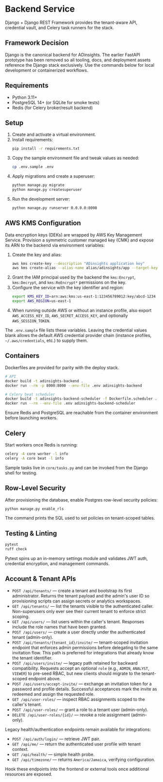 # Backend Service

Django + Django REST Framework provides the tenant-aware API, credential vault, and Celery task
runners for the stack.

## Framework Decision

Django is the canonical backend for ADinsights. The earlier FastAPI prototype has been removed so
all tooling, docs, and deployment assets reference the Django stack exclusively. Use the commands
below for local development or containerized workflows.

## Requirements
- Python 3.11+
- PostgreSQL 14+ (or SQLite for smoke tests)
- Redis (for Celery broker/result backend)

## Setup
1. Create and activate a virtual environment.
2. Install requirements:
   ```bash
   pip install -r requirements.txt
   ```
3. Copy the sample environment file and tweak values as needed:
   ```bash
   cp .env.sample .env
   ```
4. Apply migrations and create a superuser:
   ```bash
   python manage.py migrate
   python manage.py createsuperuser
   ```
5. Run the development server:
   ```bash
   python manage.py runserver 0.0.0.0:8000
   ```

## AWS KMS Configuration

Data encryption keys (DEKs) are wrapped by AWS Key Management Service. Provision a symmetric
customer managed key (CMK) and expose its ARN to the backend via environment variables:

1. Create the key and alias:
   ```bash
   aws kms create-key --description "ADinsights application key"
   aws kms create-alias --alias-name alias/adinsights/app --target-key-id <key-id>
   ```
2. Grant the IAM principal used by the backend the `kms:Encrypt`, `kms:Decrypt`, and
   `kms:ReEncrypt*` permissions on the key.
3. Configure the service with the key identifier and region:
   ```bash
   export KMS_KEY_ID=arn:aws:kms:us-east-1:123456789012:key/abcd-1234
   export AWS_REGION=us-east-1
   ```
4. When running outside AWS or without an instance profile, also export `AWS_ACCESS_KEY_ID`,
   `AWS_SECRET_ACCESS_KEY`, and optionally `AWS_SESSION_TOKEN`.

The `.env.sample` file lists these variables. Leaving the credential values blank allows the
default AWS credential provider chain (instance profiles, `~/.aws/credentials`, etc.) to supply
them.

## Containers

Dockerfiles are provided for parity with the deploy stack.

```bash
# API
docker build -t adinsights-backend .
docker run --rm -p 8000:8000 --env-file .env adinsights-backend

# Celery beat scheduler
docker build -t adinsights-backend-scheduler -f Dockerfile.scheduler .
docker run --rm --env-file .env adinsights-backend-scheduler
```

Ensure Redis and PostgreSQL are reachable from the container environment before launching workers.

## Celery
Start workers once Redis is running:
```bash
celery -A core worker -l info
celery -A core beat -l info
```
Sample tasks live in `core/tasks.py` and can be invoked from the Django shell for testing.

## Row-Level Security
After provisioning the database, enable Postgres row-level security policies:
```bash
python manage.py enable_rls
```
The command prints the SQL used to set policies on tenant-scoped tables.

## Testing & Linting
```bash
pytest
ruff check
```
Pytest spins up an in-memory settings module and validates JWT auth, credential encryption, and
management commands.

## Account & Tenant APIs
- `POST /api/tenants/` — create a tenant and bootstrap its first administrator. Returns the
  tenant payload and the admin's user ID so provisioning scripts can assign secrets or analytics
  workspaces.
- `GET /api/tenants/` — list the tenants visible to the authenticated caller. Non-superusers only
  ever see their current tenant to enforce strict scoping.
- `GET /api/users/` — list users within the caller's tenant. Responses include the role names that
  have been granted.
- `POST /api/users/` — create a user directly under the authenticated tenant (admin-only).
- `POST /api/tenants/{tenant_id}/invite/` — tenant-scoped invitation endpoint that enforces admin
  permissions before delegating to the same invitation flow. This path is preferred for
  integrations that already know the tenant identifier.
- `POST /api/users/invite/` — legacy path retained for backward compatibility. Requests accept an
  optional `role` (e.g., `ADMIN`, `ANALYST`, `VIEWER`) to pre-seed RBAC, but new clients should
  migrate to the tenant-scoped endpoint above.
- `POST /api/users/accept-invite/` — exchange an invitation token for a password and profile
  details. Successful acceptances mark the invite as redeemed and assign the requested role.
- `GET /api/user-roles/` — inspect RBAC assignments scoped to the caller's tenant.
- `POST /api/user-roles/` — grant a role to a tenant user (admin-only).
- `DELETE /api/user-roles/{id}/` — revoke a role assignment (admin-only).

Legacy health/authentication endpoints remain available for integrations:

- `POST /api/auth/login/` — retrieve JWT pair.
- `GET /api/me/` — return the authenticated user profile with tenant context.
- `GET /api/health/` — simple health probe.
- `GET /api/timezone/` — returns `America/Jamaica`, verifying configuration.

Hook these endpoints into the frontend or external tools once additional resources are exposed.
